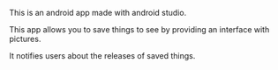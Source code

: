 This is an android app made with android studio.

This app allows you to save things to see by providing an interface with pictures.

It notifies users about the releases of saved things.

